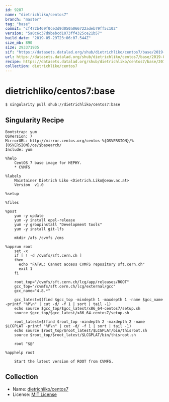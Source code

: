 ```yaml
---
id: 9287
name: "dietrichliko/centos7"
branch: "master"
tag: "base"
commit: "cf472b469f0ce3d9d050a066722adeb79ff5c102"
version: "5a0c6c37d9bebcd1073ff4325ce21b57"
build_date: "2019-05-29T23:06:07.544Z"
size_mb: 890
size: 293371935
sif: "https://datasets.datalad.org/shub/dietrichliko/centos7/base/2019-05-29-cf472b46-5a0c6c37/5a0c6c37d9bebcd1073ff4325ce21b57.simg"
url: https://datasets.datalad.org/shub/dietrichliko/centos7/base/2019-05-29-cf472b46-5a0c6c37/
recipe: https://datasets.datalad.org/shub/dietrichliko/centos7/base/2019-05-29-cf472b46-5a0c6c37/Singularity
collection: dietrichliko/centos7
---
```


# dietrichliko/centos7:base

```bash
$ singularity pull shub://dietrichliko/centos7:base
```

## Singularity Recipe

```singularity
Bootstrap: yum
OSVersion: 7
MirrorURL: http://mirror.centos.org/centos-%{OSVERSION}/%{OSVERSION}/os/$basearch/
Include: yum

%help
    CentOS 7 base image for HEPHY.
    * CVMFS

%labels
    Maintainer Dietrich Liko <Dietrich.Liko@oeaw.ac.at>
    Version  v1.0

%setup

%files

%post
    yum -y update
    yum -y install epel-release
    yum -y groupinstall "Development tools"
    yum -y install git-lfs

    mkdir /afs /cvmfs /cms

%apprun root
    set -x
    if [ ! -d /cvmfs/sft.cern.ch ]
    then
      echo "FATAL: Cannot access CVMFS repository sft.cern.ch"
      exit 1
    fi

    root_top="/cvmfs/sft.cern.ch/lcg/app/releases/ROOT"
    gcc_top="/cvmfs/sft.cern.ch/lcg/external/gcc"
    gcc_name="4.8.*"

    gcc_latest=$(find $gcc_top -mindepth 1 -maxdepth 1 -name $gcc_name -printf "%P\n" | cut -d/ -f 1 | sort | tail -1)
    echo source $gcc_top/$gcc_latest/x86_64-centos7/setup.sh
    source $gcc_top/$gcc_latest/x86_64-centos7/setup.sh

    root_latest=$(find $root_top -mindepth 2 -maxdepth 2 -name $LCGPLAT -printf "%P\n" | cut -d/ -f 1 | sort | tail -1)
    echo source $root_top/$root_latest/$LCGPLAT/bin/thisroot.sh
    source $root_top/$root_latest/$LCGPLAT/bin/thisroot.sh

    root "$@"

%apphelp root

    Start the latest version of ROOT from CVMFS.
```

## Collection

 - Name: [dietrichliko/centos7](https://github.com/dietrichliko/centos7)
 - License: [MIT License](https://api.github.com/licenses/mit)

